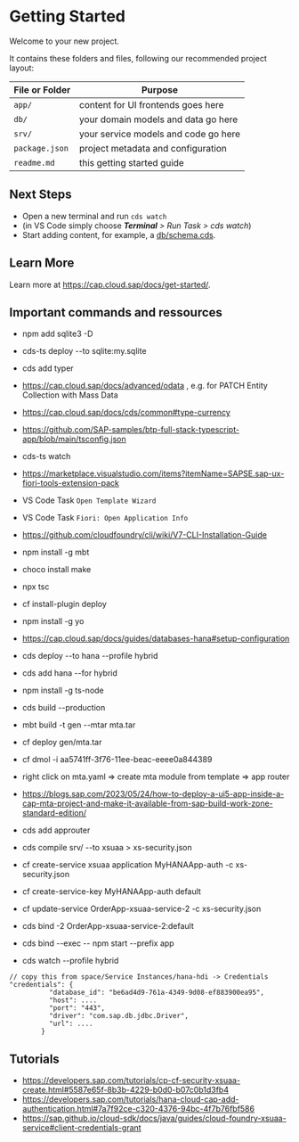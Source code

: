 # Getting Started

Welcome to your new project.

It contains these folders and files, following our recommended project layout:

File or Folder | Purpose
---------|----------
`app/` | content for UI frontends goes here
`db/` | your domain models and data go here
`srv/` | your service models and code go here
`package.json` | project metadata and configuration
`readme.md` | this getting started guide


## Next Steps

- Open a new terminal and run `cds watch` 
- (in VS Code simply choose _**Terminal** > Run Task > cds watch_)
- Start adding content, for example, a [db/schema.cds](db/schema.cds).


## Learn More

Learn more at https://cap.cloud.sap/docs/get-started/.

## Important commands and ressources

* npm add sqlite3 -D
* cds-ts deploy --to sqlite:my.sqlite
* cds add typer
* https://cap.cloud.sap/docs/advanced/odata , e.g. for PATCH Entity Collection with Mass Data
* https://cap.cloud.sap/docs/cds/common#type-currency
* https://github.com/SAP-samples/btp-full-stack-typescript-app/blob/main/tsconfig.json
* cds-ts watch
* https://marketplace.visualstudio.com/items?itemName=SAPSE.sap-ux-fiori-tools-extension-pack
* VS Code Task `Open Template Wizard`
* VS Code Task `Fiori: Open Application Info`
* https://github.com/cloudfoundry/cli/wiki/V7-CLI-Installation-Guide
* npm install -g mbt
* choco install make
* npx tsc
* cf install-plugin deploy
* npm install -g yo
* https://cap.cloud.sap/docs/guides/databases-hana#setup-configuration
* cds deploy --to hana --profile hybrid
* cds add hana --for hybrid

* npm install -g ts-node
* cds build --production
* mbt build -t gen --mtar mta.tar
* cf deploy gen/mta.tar
* cf dmol -i aa5741ff-3f76-11ee-beac-eeee0a844389
* right click on mta.yaml => create mta module from template => app router
* https://blogs.sap.com/2023/05/24/how-to-deploy-a-ui5-app-inside-a-cap-mta-project-and-make-it-available-from-sap-build-work-zone-standard-edition/
* cds add approuter
* cds compile srv/ --to xsuaa > xs-security.json
* cf create-service xsuaa application MyHANAApp-auth -c xs-security.json
* cf create-service-key MyHANAApp-auth default 
* cf update-service OrderApp-xsuaa-service-2 -c xs-security.json
* cds bind -2 OrderApp-xsuaa-service-2:default 
* cds bind --exec -- npm start --prefix app
* cds watch --profile hybrid

```
// copy this from space/Service Instances/hana-hdi -> Credentials
"credentials": {
          "database_id": "be6ad4d9-761a-4349-9d08-ef883900ea95",
          "host": ....
          "port": "443",
          "driver": "com.sap.db.jdbc.Driver",
          "url": ....
        }
```

## Tutorials

* https://developers.sap.com/tutorials/cp-cf-security-xsuaa-create.html#5587e65f-8b3b-4229-b0d0-b07c0b1d3fb4
* https://developers.sap.com/tutorials/hana-cloud-cap-add-authentication.html#7a7f92ce-c320-4376-94bc-4f7b76fbf586
* https://sap.github.io/cloud-sdk/docs/java/guides/cloud-foundry-xsuaa-service#client-credentials-grant
